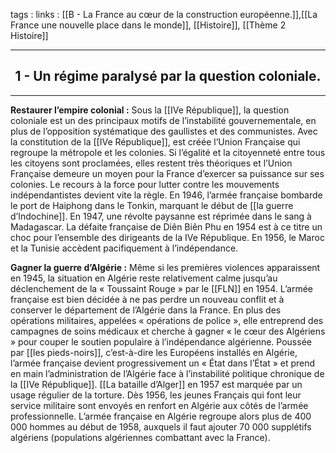 tags : 
links : [[B - La France au cœur de la construction européenne.]],[[La France une nouvelle place dans le monde]], [[Histoire]], [[Thème 2 Histoire]]

****

<h2 style="text-align: center;"> 1 -  Un régime paralysé par la question coloniale. </h2>

****

**Restaurer l’empire colonial :** Sous la [[IVe République]], la question coloniale est un des principaux motifs de l’instabilité gouvernementale, en plus de l’opposition systématique des gaullistes et des communistes. Avec la constitution de la [[IVe République]], est créée l’Union Française qui regroupe la métropole et les colonies. Si l’égalité et la citoyenneté entre tous les citoyens sont proclamées, elles restent très théoriques et l’Union Française demeure un moyen pour la France  d’exercer  sa  puissance  sur  ses  colonies.  Le  recours  à  la  force  pour  lutter  contre  les  mouvements indépendantistes devient vite la règle. En 1946, l’armée française bombarde le port de Haiphong dans le Tonkin, marquant le début de [[la guerre d’Indochine]]. En 1947, une révolte paysanne est réprimée dans le sang à Madagascar. La défaite française de Diên Biên Phu en 1954 est à ce titre un choc pour l’ensemble des dirigeants de la IVe République. En 1956, le Maroc et la Tunisie accèdent pacifiquement à l’indépendance. 

**Gagner la guerre d’Algérie :**  Même si les premières violences apparaissent en 1945, la situation en Algérie reste relativement calme jusqu’au déclenchement de la « Toussaint Rouge » par le [[FLN]] en 1954. L’armée française est bien décidée à ne pas perdre un nouveau conflit et à conserver le département de l’Algérie dans la France. En plus des opérations militaires, appelées « opérations de police », elle entreprend des campagnes de soins médicaux et cherche à gagner « le cœur des Algériens » pour couper le soutien populaire à l’indépendance algérienne. Poussée par [[les pieds-noirs]], c’est-à-dire les Européens installés en Algérie, l’armée française devient progressivement un « État dans l’État » et prend en main l’administration de l’Algérie face à l’instabilité politique chronique de la [[IVe République]]. [[La bataille d’Alger]] en 1957 est marquée par un usage régulier de la torture. Dès 1956, les jeunes Français qui font leur service militaire sont envoyés en renfort en Algérie aux côtés de l’armée professionnelle. L’armée française en Algérie regroupe alors plus de 400 000 hommes au début de 1958, auxquels il faut ajouter 70 000 supplétifs algériens (populations algériennes combattant avec la France).